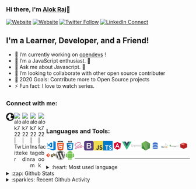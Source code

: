 ### Hi there, I'm [Alok Raj][linkedin]👋

[![Website](https://img.shields.io/website?label=alokraj.tech&style=for-the-badge&url=https://alokraj.tech)](https://alokraj.tech)
[![Website](https://img.shields.io/website?label=opendevs.in&style=for-the-badge&url=https://opendevs.in)](https://opendevs.in)
[![Twitter Follow](https://img.shields.io/twitter/follow/alok722?color=1DA1F2&logo=twitter&style=for-the-badge)](https://twitter.com/intent/follow?original_referer=https%3A%2F%2Fgithub.com%2Falok722&screen_name=alok722)
[![LinkedIn Connect](https://img.shields.io/badge/LinkedIn-Connect-blue?style=for-the-badge&logo=linkedin)](https://linkedin.com/in/alok722)

## I'm a Learner, Developer, and a Friend!

- 🔭 I’m currently working on [opendevs][website] !
- 🌱 I’m a JavaScript enthusiast. 🧡
- 💬 Ask me about Javascript. 🙌
- 👯 I’m looking to collaborate with other open source contributer
- 🥅 2020 Goals: Contribute more to Open Source projects
- ⚡ Fun fact: I love to watch series.


### Connect with me:

[<img align="left" alt="opendevs.in" width="22px" src="https://raw.githubusercontent.com/iconic/open-iconic/master/svg/globe.svg" />][website]
[<img align="left" alt="alok722 | Twitter" width="22px" src="https://cdn.jsdelivr.net/npm/simple-icons@v3/icons/twitter.svg" />][twitter]
[<img align="left" alt="alok722 | LinkedIn" width="22px" src="https://cdn.jsdelivr.net/npm/simple-icons@v3/icons/linkedin.svg" />][linkedin]
[<img align="left" alt="alok722 | Instagram" width="22px" src="https://cdn.jsdelivr.net/npm/simple-icons@v3/icons/instagram.svg" />][instagram]
[<img align="left" alt="alok722 | facebook" width="22px" src="https://cdn.jsdelivr.net/npm/simple-icons@v3/icons/facebook.svg" />][facebook]

<br />

### Languages and Tools:

<img align="left" alt="Visual Studio Code" width="26px" src="https://raw.githubusercontent.com/github/explore/80688e429a7d4ef2fca1e82350fe8e3517d3494d/topics/visual-studio-code/visual-studio-code.png" />

<img align="left" alt="HTML5" width="26px" src="https://raw.githubusercontent.com/github/explore/80688e429a7d4ef2fca1e82350fe8e3517d3494d/topics/html/html.png" />

<img align="left" alt="CSS3" width="26px" src="https://raw.githubusercontent.com/github/explore/80688e429a7d4ef2fca1e82350fe8e3517d3494d/topics/css/css.png" />

<img align="left" alt="Sass" width="26px" src="https://raw.githubusercontent.com/github/explore/80688e429a7d4ef2fca1e82350fe8e3517d3494d/topics/sass/sass.png" />

<img align="left" alt="Bootstrap" width="26px" src="https://raw.githubusercontent.com/github/explore/80688e429a7d4ef2fca1e82350fe8e3517d3494d/topics/bootstrap/bootstrap.png" />

<img align="left" alt="JavaScript" width="26px" src="https://raw.githubusercontent.com/github/explore/80688e429a7d4ef2fca1e82350fe8e3517d3494d/topics/javascript/javascript.png" />

<img align="left" alt="Typescript" width="26px" src="https://raw.githubusercontent.com/github/explore/80688e429a7d4ef2fca1e82350fe8e3517d3494d/topics/typescript/typescript.png" />

<img align="left" alt="Angular" width="26px" src="https://raw.githubusercontent.com/github/explore/80688e429a7d4ef2fca1e82350fe8e3517d3494d/topics/angular/angular.png" />

<img align="left" alt="Vue" width="26px" src="https://raw.githubusercontent.com/github/explore/80688e429a7d4ef2fca1e82350fe8e3517d3494d/topics/vue/vue.png" />

<img align="left" alt="Express" width="26px" src="https://raw.githubusercontent.com/github/explore/e94815998e4e0713912fed477a1f346ec04c3da2/topics/express/express.png" />

<img align="left" alt="Node.js" width="26px" src="https://raw.githubusercontent.com/github/explore/80688e429a7d4ef2fca1e82350fe8e3517d3494d/topics/nodejs/nodejs.png" />

<img align="left" alt="SQL" width="26px" src="https://raw.githubusercontent.com/github/explore/80688e429a7d4ef2fca1e82350fe8e3517d3494d/topics/sql/sql.png" />

<img align="left" alt="MySQL" width="26px" src="https://raw.githubusercontent.com/github/explore/80688e429a7d4ef2fca1e82350fe8e3517d3494d/topics/mysql/mysql.png" />

<img align="left" alt="MongoDB" width="26px" src="https://raw.githubusercontent.com/github/explore/80688e429a7d4ef2fca1e82350fe8e3517d3494d/topics/mongodb/mongodb.png" />

<img align="left" alt="Redis" width="26px" src="https://raw.githubusercontent.com/github/explore/80688e429a7d4ef2fca1e82350fe8e3517d3494d/topics/redis/redis.png" />

<img align="left" alt="Git" width="26px" src="https://raw.githubusercontent.com/github/explore/80688e429a7d4ef2fca1e82350fe8e3517d3494d/topics/git/git.png" />

<img align="left" alt="wordpress" width="26px" src="https://raw.githubusercontent.com/github/explore/80688e429a7d4ef2fca1e82350fe8e3517d3494d/topics/wordpress/wordpress.png" />

<img align="left" alt="Terminal" width="26px" src="https://raw.githubusercontent.com/github/explore/80688e429a7d4ef2fca1e82350fe8e3517d3494d/topics/android/android.png" />

<br />
<br />

---

<details>
  <summary>:heart: Most used language</summary>

[![Top Langs](https://github-readme-stats.vercel.app/api/top-langs/?username=alok722&layout=compact)](https://github.com/alok722/github-readme-stats)

</details>

<details>
  <summary>:zap: Github Stats</summary>

  <img align="left" alt="alok's Github Stats" src="https://github-readme-stats.codestackr.vercel.app/api?username=alok722&show_icons=true&hide_border=true&count_private=true&hide=contribs&theme=vue" />

</details>

<details>
  <summary>:sparkles: Recent Github Activity</summary>
  
  
<!--START_SECTION:activity-->
1. 🎉 Merged PR [#7](https://github.com/open-devs/fastify-typescript-generator/pull/7) in [open-devs/fastify-typescript-generator](https://github.com/open-devs/fastify-typescript-generator)
2. 💪 Opened PR [#7](https://github.com/open-devs/fastify-typescript-generator/pull/7) in [open-devs/fastify-typescript-generator](https://github.com/open-devs/fastify-typescript-generator)
3. 💪 Opened PR [#8](https://github.com/theankitgaurav/Perfect-New-Tab/pull/8) in [theankitgaurav/Perfect-New-Tab](https://github.com/theankitgaurav/Perfect-New-Tab)
4. 🎉 Merged PR [#8](https://github.com/alok722/contact_mean_app/pull/8) in [alok722/contact_mean_app](https://github.com/alok722/contact_mean_app)
5. 🎉 Merged PR [#5](https://github.com/alok722/angular-news/pull/5) in [alok722/angular-news](https://github.com/alok722/angular-news)
 <!--END_SECTION:activity-->
 
 
</details>

[website]: https://opendevs.in
[twitter]: https://twitter.com/alok722
[instagram]: https://instagram.com/_rajalok_
[linkedin]: https://linkedin.com/in/alok722
[facebook]: https://fb.com/alok722
